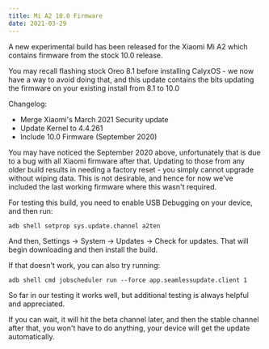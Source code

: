 ```yaml
---
title: Mi A2 10.0 Firmware
date: 2021-03-29
---
```


A new experimental build has been released for the Xiaomi Mi A2 which contains firmware from the stock 10.0 release.

You may recall flashing stock Oreo 8.1 before installing CalyxOS - we now have a way to avoid doing that, and this update contains the bits updating the firmware on your existing install from 8.1 to 10.0

Changelog:
* Merge Xiaomi's March 2021 Security update
* Update Kernel to 4.4.261
* Include 10.0 Firmware (September 2020)

You may have noticed the September 2020 above, unfortunately that is due to a bug with all Xiaomi firmware after that. Updating to those from any older build results in needing a factory reset - you simply cannot upgrade without wiping data. This is not desirable, and hence for now we've included the last working firmware where this wasn't required.

For testing this build, you need to enable USB Debugging on your device, and then run:

`adb shell setprop sys.update.channel a2ten`

And then, Settings -> System -> Updates -> Check for updates. That will begin downloading and then install the build.

If that doesn't work, you can also try running:

`adb shell cmd jobscheduler run --force app.seamlessupdate.client 1`

So far in our testing it works well, but additional testing is always helpful and appreciated.

If you can wait, it will hit the beta channel later, and then the stable channel after that, you won't have to do anything, your device will get the update automatically.
